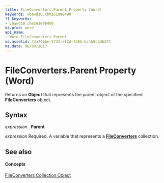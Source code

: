 ```yaml
---
title: FileConverters.Parent Property (Word)
keywords: vbawd10.chm161088490
f1_keywords:
- vbawd10.chm161088490
ms.prod: word
api_name:
- Word.FileConverters.Parent
ms.assetid: 43a746be-1733-a12d-f365-bc4b5c3db373
ms.date: 06/08/2017
---
```



# FileConverters.Parent Property (Word)

Returns an  **Object** that represents the parent object of the specified **FileConverters** object.


## Syntax

 _expression_ . **Parent**

 _expression_ Required. A variable that represents a **[FileConverters](Word.fileconverters.md)** collection.


## See also


#### Concepts


[FileConverters Collection Object](Word.fileconverters.md)

